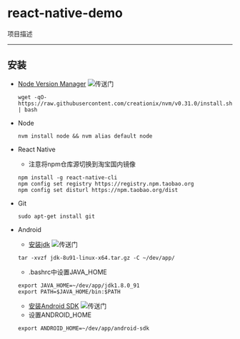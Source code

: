# react-native-demo

项目描述

---

## 安装

- [Node Version Manager](https://github.com/creationix/nvm#installation) ![传送门](http://summerxyg.github.io/images/portal.png)
  ```
  wget -qO- https://raw.githubusercontent.com/creationix/nvm/v0.31.0/install.sh | bash
  ```

- Node
  ```
  nvm install node && nvm alias default node
  ```

- React Native
  * 注意将npm仓库源切换到淘宝国内镜像
  ```
  npm install -g react-native-cli
  npm config set registry https://registry.npm.taobao.org
  npm config set disturl https://npm.taobao.org/dist
  ```

- Git
  ```
  sudo apt-get install git
  ```

- Android
  * [安装jdk](http://www.oracle.com/technetwork/java/javase/downloads/jdk8-downloads-2133151.html) ![传送门](http://summerxyg.github.io/images/portal.png)
  
  ```
  tar -xvzf jdk-8u91-linux-x64.tar.gz -C ~/dev/app/
  ```
  * .bashrc中设置JAVA_HOME
  ```
  export JAVA_HOME=~/dev/app/jdk1.8.0_91
  export PATH=$JAVA_HOME/bin:$PATH
  ```
  * [安装Android SDK](https://developer.android.com/sdk/installing/index.html) ![传送门](http://summerxyg.github.io/images/portal.png)
  * 设置ANDROID_HOME
  ```
  export ANDROID_HOME=~/dev/app/android-sdk
  ```